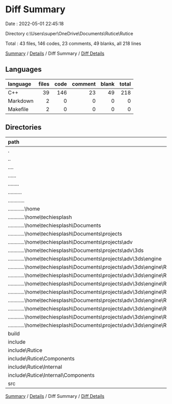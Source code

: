# Diff Summary

Date : 2022-05-01 22:45:18

Directory c:\Users\super\OneDrive\Documents\Rutice\Rutice

Total : 43 files,  146 codes, 23 comments, 49 blanks, all 218 lines

[Summary](results.md) / [Details](details.md) / Diff Summary / [Diff Details](diff-details.md)

## Languages
| language | files | code | comment | blank | total |
| :--- | ---: | ---: | ---: | ---: | ---: |
| C++ | 39 | 146 | 23 | 49 | 218 |
| Markdown | 2 | 0 | 0 | 0 | 0 |
| Makefile | 2 | 0 | 0 | 0 | 0 |

## Directories
| path | files | code | comment | blank | total |
| :--- | ---: | ---: | ---: | ---: | ---: |
| . | 43 | 146 | 23 | 49 | 218 |
| .. | 20 | -1,778 | -245 | -355 | -2,378 |
| ..\.. | 20 | -1,778 | -245 | -355 | -2,378 |
| ..\..\.. | 20 | -1,778 | -245 | -355 | -2,378 |
| ..\..\..\.. | 20 | -1,778 | -245 | -355 | -2,378 |
| ..\..\..\..\.. | 20 | -1,778 | -245 | -355 | -2,378 |
| ..\..\..\..\..\.. | 20 | -1,778 | -245 | -355 | -2,378 |
| ..\..\..\..\..\..\home | 20 | -1,778 | -245 | -355 | -2,378 |
| ..\..\..\..\..\..\home\techiesplash | 20 | -1,778 | -245 | -355 | -2,378 |
| ..\..\..\..\..\..\home\techiesplash\Documents | 20 | -1,778 | -245 | -355 | -2,378 |
| ..\..\..\..\..\..\home\techiesplash\Documents\projects | 20 | -1,778 | -245 | -355 | -2,378 |
| ..\..\..\..\..\..\home\techiesplash\Documents\projects\adv | 20 | -1,778 | -245 | -355 | -2,378 |
| ..\..\..\..\..\..\home\techiesplash\Documents\projects\adv\3ds | 20 | -1,778 | -245 | -355 | -2,378 |
| ..\..\..\..\..\..\home\techiesplash\Documents\projects\adv\3ds\engine | 20 | -1,778 | -245 | -355 | -2,378 |
| ..\..\..\..\..\..\home\techiesplash\Documents\projects\adv\3ds\engine\Rutice | 20 | -1,778 | -245 | -355 | -2,378 |
| ..\..\..\..\..\..\home\techiesplash\Documents\projects\adv\3ds\engine\Rutice\build | 2 | -21 | -2 | -4 | -27 |
| ..\..\..\..\..\..\home\techiesplash\Documents\projects\adv\3ds\engine\Rutice\include | 15 | -1,472 | -132 | -254 | -1,858 |
| ..\..\..\..\..\..\home\techiesplash\Documents\projects\adv\3ds\engine\Rutice\include\Rutice | 15 | -1,472 | -132 | -254 | -1,858 |
| ..\..\..\..\..\..\home\techiesplash\Documents\projects\adv\3ds\engine\Rutice\include\Rutice\Components | 1 | -21 | -2 | -4 | -27 |
| ..\..\..\..\..\..\home\techiesplash\Documents\projects\adv\3ds\engine\Rutice\include\Rutice\Internal | 14 | -1,451 | -130 | -250 | -1,831 |
| ..\..\..\..\..\..\home\techiesplash\Documents\projects\adv\3ds\engine\Rutice\include\Rutice\Internal\Components | 1 | -672 | -40 | -68 | -780 |
| ..\..\..\..\..\..\home\techiesplash\Documents\projects\adv\3ds\engine\Rutice\src | 1 | -134 | -32 | -43 | -209 |
| build | 2 | 21 | 2 | 4 | 27 |
| include | 18 | 1,618 | 154 | 302 | 2,074 |
| include\Rutice | 18 | 1,618 | 154 | 302 | 2,074 |
| include\Rutice\Components | 1 | 23 | 2 | 3 | 28 |
| include\Rutice\Internal | 17 | 1,595 | 152 | 299 | 2,046 |
| include\Rutice\Internal\Components | 1 | 603 | 34 | 61 | 698 |
| src | 1 | 134 | 33 | 44 | 211 |

[Summary](results.md) / [Details](details.md) / Diff Summary / [Diff Details](diff-details.md)